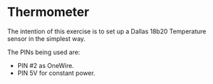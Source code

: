 # Thermometer

The intention of this exercise is to set up a Dallas 18b20 Temperature sensor in the simplest way.

The PINs being used are:

- PIN #2 as OneWire.
- PIN 5V for constant power.
